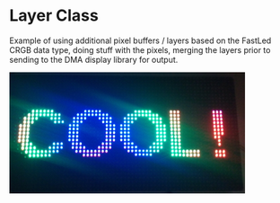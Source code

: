 # Layer Class

Example of using additional pixel buffers / layers based on the FastLed CRGB data type, doing stuff with the pixels, merging the layers prior to sending to the DMA display library for output.

![It's better in real life](GraphicsLayer.jpg)
